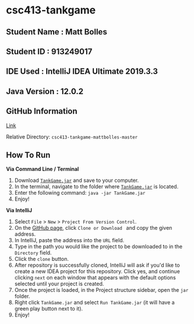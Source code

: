 # csc413-tankgame

## Student Name  : Matt Bolles
## Student ID    : 913249017
## IDE Used      : IntelliJ IDEA Ultimate 2019.3.3
## Java Version  : 12.0.2
## GitHub Information
[Link](https://github.com/csc413-01-spring2020/csc413-tankgame-mattbolles)

Relative Directory: `csc413-tankgame-mattbolles-master`

## How To Run

**Via Command Line / Terminal**
1. Download [`TankGame.jar`](jar/TankGame.jar) and save to your computer.
2. In the terminal, navigate to the folder where [`TankGame.jar`](jar/TankGame.jar) is located.
3. Enter the following command:
```java -jar TankGame.jar```
4. Enjoy!

**Via IntelliJ**
1. Select `File` > `New` > `Project From Version Control`.
2. On the [GitHub page](https://github.com/csc413-01-spring2020/csc413-tankgame-mattbolles), click `Clone or Download
` and copy the given address.
3. In IntelliJ, paste the address into the `URL` field.
4. Type in the path you would like the project to be downloaded to in the `Directory` field.
5. Click the `clone` button.
6. After repository is successfully cloned, IntelliJ will ask if you'd like to create a new IDEA project for this
 repository. Click yes, and continue clicking `next` on each window that appears with the default options selected
  until your project is created.
7. Once the project is loaded, in the Project structure sidebar, open the `jar` folder.
8. Right click `TankGame.jar` and select `Run TankGame.jar` (it will have a green play button next to it).
9. Enjoy!




